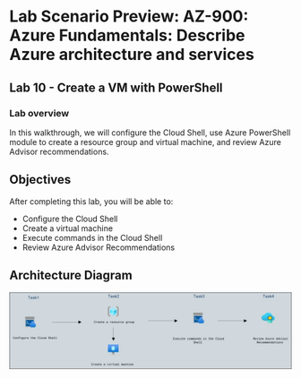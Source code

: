 # Lab Scenario Preview: AZ-900: Azure Fundamentals: Describe Azure architecture and services

## Lab 10 - Create a VM with PowerShell

### Lab overview

In this walkthrough, we will configure the Cloud Shell, use Azure PowerShell module to create a resource group and virtual machine, and review Azure Advisor recommendations.

## Objectives

After completing this lab, you will be able to:

- Configure the Cloud Shell
- Create a virtual machine
- Execute commands in the Cloud Shell
- Review Azure Advisor Recommendations

## Architecture Diagram

![](../images/az900lab10.JPG)
